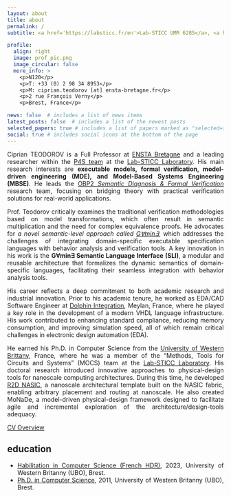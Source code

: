 ```yaml
---
layout: about
title: about
permalink: /
subtitle: <a href='https://labsticc.fr/en'>Lab-STICC UMR 6285</a>, <a href='https://www.ensta-bretagne.fr/en'>ENSTA Bretagne</a>.

profile:
  align: right
  image: prof_pic.png
  image_circular: false
  more_info: >
    <p>N120</p>
    <p>T: +33 (0) 2 98 34 8953</p>
    <p>M: ciprian.teodorov [at] ensta-bretagne.fr</p>
    <p>2 rue François Verny</p>
    <p>Brest, France</p>

news: false  # includes a list of news items
latest_posts: false  # includes a list of the newest posts
selected_papers: true # includes a list of papers marked as "selected={true}"
social: true # includes social icons at the bottom of the page
---
```


<style>body {text-align: justify}</style>

Ciprian TEODOROV is a Full Professor at [ENSTA Bretagne](http://www.ensta-bretagne.fr/) and a leading researcher within the [P4S team](https://labsticc.fr/en/teams/p4s) at the [Lab-STICC Laboratory](https://labsticc.fr/en). His main research interests are **executable models, formal verification, model-driven engineering (MDE), and Model-Based Systems Engineering (MBSE)**. He leads the [OBP2 *Semantic Diagnosis & Formal Verification*](http://www.obpcdl.org) research team, focusing on bridging theory with practical verification solutions for real-world applications.

Prof. Teodorov critically examines the traditional verification methodologies based on model transformations, which often result in semantic multiplication and the need for complex equivalence proofs. He advocates for *a novel semantic-level approach called [G∀min∃](https://teodorov.github.io/hdr)*, which addresses the challenges of integrating domain-specific executable specification languages with behavior analysis and verification tools. A key innovation in his work is the **G∀min∃ Semantic Language Interface (SLI)**, a modular and reusable architecture that formalizes the dynamic semantics of domain-specific languages, facilitating their seamless integration with behavior analysis tools.

His career reflects a deep commitment to both academic research and industrial innovation.  Prior to his academic tenure, he worked as EDA/CAD Software Engineer at [Dolphin Integration](http://www.dolphin.fr/), Meylan, France, where he played a key role in the development of a modern VHDL language infrastructure. His work contributed to enhancing standard compliance, reducing memory consumption, and improving simulation speed, all of which remain critical challenges in electronic design automation (EDA).

He earned his Ph.D. in Computer Science from the [University of Western Brittany](https://www.univ-brest.fr/), France, where he was a member of the “Methods, Tools for Circuits and Systems” (MOCS) team at the [Lab-STICC Laboratory](https://labsticc.fr/en). His doctoral research introduced innovative approaches to physical-design tools for nanoscale computing architectures. During this time, he developed [R2D NASIC](http://dx.doi.org/10.1109/NANOARCH.2011.5941486), a nanoscale architectural template built on the NASIC fabric, enabling arbitrary placement and routing at nanoscale. He also created MoNaDe, a model-driven physical-design framework designed to facilitate agile and incremental exploration of the architecture/design-tools adequacy.

[CV Overview](/overview)

## education

- [Habilitation in Computer Science (French HDR)](/hdr), 2023, University of Western Britanny (UBO), Brest.
- [Ph.D. in Computer Science](/phd), 2011, University of Western Britanny (UBO), Brest.
